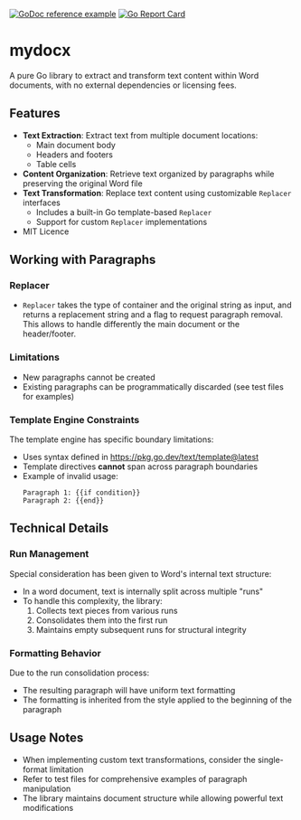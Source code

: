 
[![GoDoc reference example](https://img.shields.io/badge/godoc-reference-blue.svg)](https://pkg.go.dev/github.com/xavier268/mydocx)
[![Go Report Card](https://goreportcard.com/badge/github.com/xavier268/mydocx)](https://goreportcard.com/report/github.com/xavier268/mydocx)
# mydocx

A pure Go library to extract and transform text content within Word documents, with no external dependencies or licensing fees.

## Features

* **Text Extraction**: Extract text from multiple document locations:
  - Main document body
  - Headers and footers
  - Table cells
* **Content Organization**: Retrieve text organized by paragraphs while preserving the original Word file
* **Text Transformation**: Replace text content using customizable `Replacer` interfaces
  - Includes a built-in Go template-based `Replacer`
  - Support for custom `Replacer` implementations
* MIT Licence

## Working with Paragraphs

### Replacer

* `Replacer` takes the type of container and the original string as input, and returns a replacement string and a flag to request paragraph removal. This allows to handle differently the main document or the header/footer.

### Limitations

* New paragraphs cannot be created
* Existing paragraphs can be programmatically discarded (see test files for examples)

### Template Engine Constraints

The template engine has specific boundary limitations:
* Uses syntax defined in https://pkg.go.dev/text/template@latest
* Template directives **cannot** span across paragraph boundaries
* Example of invalid usage:
  ```
  Paragraph 1: {{if condition}}
  Paragraph 2: {{end}}
  ```

## Technical Details

### Run Management

Special consideration has been given to Word's internal text structure:

* In a word document, text is internally split across multiple "runs"
* To handle this complexity, the library:
  1. Collects text pieces from various runs
  2. Consolidates them into the first run
  3. Maintains empty subsequent runs for structural integrity

### Formatting Behavior

Due to the run consolidation process:
* The resulting paragraph will have uniform text formatting
* The formatting is inherited from the style applied to the beginning of the paragraph

## Usage Notes

* When implementing custom text transformations, consider the single-format limitation
* Refer to test files for comprehensive examples of paragraph manipulation
* The library maintains document structure while allowing powerful text modifications